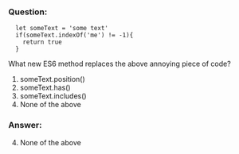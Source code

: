 ### Question:

```
  let someText = 'some text'
  if(someText.indexOf('me') != -1){
    return true
  }
```  

What new ES6 method replaces the above annoying piece of code?

1. someText.position()
2. someText.has()
3. someText.includes()
4. None of the above


### Answer:
4. None of the above
